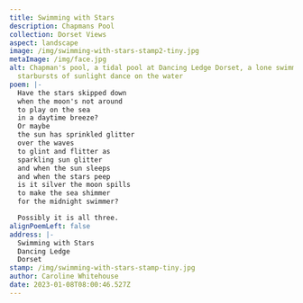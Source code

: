 ```yaml
---
title: Swimming with Stars
description: Chapmans Pool
collection: Dorset Views
aspect: landscape
image: /img/swimming-with-stars-stamp2-tiny.jpg
metaImage: /img/face.jpg
alt: Chapman's pool, a tidal pool at Dancing Ledge Dorset, a lone swimmer,
  starbursts of sunlight dance on the water
poem: |-
  Have the stars skipped down
  when the moon's not around
  to play on the sea 
  in a daytime breeze?
  Or maybe
  the sun has sprinkled glitter
  over the waves
  to glint and flitter as
  sparkling sun glitter
  and when the sun sleeps
  and when the stars peep
  is it silver the moon spills 
  to make the sea shimmer 
  for the midnight swimmer?

  Possibly it is all three.
alignPoemLeft: false
address: |-
  Swimming with Stars
  Dancing Ledge
  Dorset
stamp: /img/swimming-with-stars-stamp-tiny.jpg
author: Caroline Whitehouse
date: 2023-01-08T08:00:46.527Z
---
```

